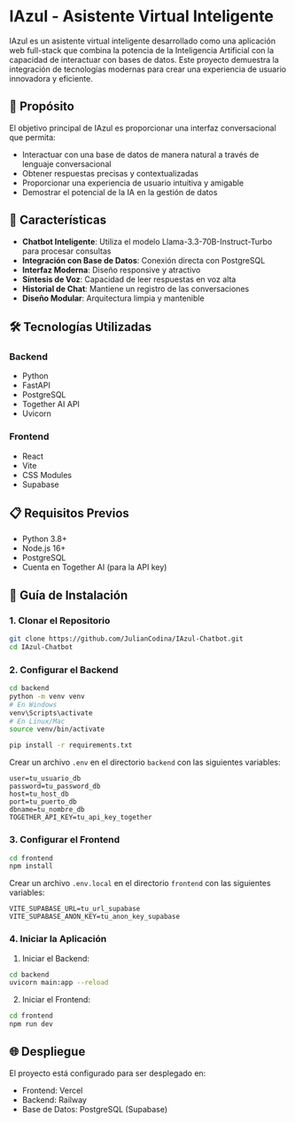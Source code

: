 # IAzul - Asistente Virtual Inteligente

IAzul es un asistente virtual inteligente desarrollado como una aplicación web full-stack que combina la potencia de la Inteligencia Artificial con la capacidad de interactuar con bases de datos. Este proyecto demuestra la integración de tecnologías modernas para crear una experiencia de usuario innovadora y eficiente.

## 🎯 Propósito

El objetivo principal de IAzul es proporcionar una interfaz conversacional que permita:
- Interactuar con una base de datos de manera natural a través de lenguaje conversacional
- Obtener respuestas precisas y contextualizadas
- Proporcionar una experiencia de usuario intuitiva y amigable
- Demostrar el potencial de la IA en la gestión de datos

## 🚀 Características

- **Chatbot Inteligente**: Utiliza el modelo Llama-3.3-70B-Instruct-Turbo para procesar consultas
- **Integración con Base de Datos**: Conexión directa con PostgreSQL
- **Interfaz Moderna**: Diseño responsive y atractivo
- **Síntesis de Voz**: Capacidad de leer respuestas en voz alta
- **Historial de Chat**: Mantiene un registro de las conversaciones
- **Diseño Modular**: Arquitectura limpia y mantenible

## 🛠️ Tecnologías Utilizadas

### Backend
- Python
- FastAPI
- PostgreSQL
- Together AI API
- Uvicorn

### Frontend
- React
- Vite
- CSS Modules
- Supabase

## 📋 Requisitos Previos

- Python 3.8+
- Node.js 16+
- PostgreSQL
- Cuenta en Together AI (para la API key)

## 🔧 Guía de Instalación

### 1. Clonar el Repositorio

```bash
git clone https://github.com/JulianCodina/IAzul-Chatbot.git
cd IAzul-Chatbot
```

### 2. Configurar el Backend

```bash
cd backend
python -m venv venv
# En Windows
venv\Scripts\activate
# En Linux/Mac
source venv/bin/activate

pip install -r requirements.txt
```

Crear un archivo `.env` en el directorio `backend` con las siguientes variables:
```env
user=tu_usuario_db
password=tu_password_db
host=tu_host_db
port=tu_puerto_db
dbname=tu_nombre_db
TOGETHER_API_KEY=tu_api_key_together
```

### 3. Configurar el Frontend

```bash
cd frontend
npm install
```

Crear un archivo `.env.local` en el directorio `frontend` con las siguientes variables:
```env
VITE_SUPABASE_URL=tu_url_supabase
VITE_SUPABASE_ANON_KEY=tu_anon_key_supabase
```

### 4. Iniciar la Aplicación

1. Iniciar el Backend:
```bash
cd backend
uvicorn main:app --reload
```

2. Iniciar el Frontend:
```bash
cd frontend
npm run dev
```

## 🌐 Despliegue

El proyecto está configurado para ser desplegado en:
- Frontend: Vercel
- Backend: Railway
- Base de Datos: PostgreSQL (Supabase)

